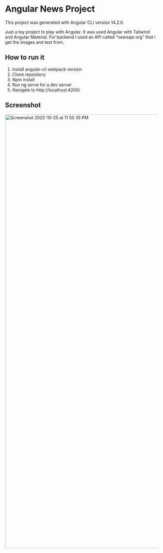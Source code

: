 # Angular News Project

This project was generated with Angular CLI version 14.2.0.

Just a toy project to play with Angular.
It was used Angular with Tailwind and Angular Material. For backend I used an API called "newsapi.org" that I get the images and text from.

## How to run it

1.  Install angular-cli webpack version
2.  Clone repository
3.  Npm install
4.  Run ng serve for a dev server
5.  Navigate to http://localhost:4200/

## Screenshot
<img width="1427" alt="Screenshot 2022-10-25 at 11 50 35 PM" src="https://user-images.githubusercontent.com/44535117/197879424-489e8294-7014-4a90-b949-bf59101b2dec.png">
